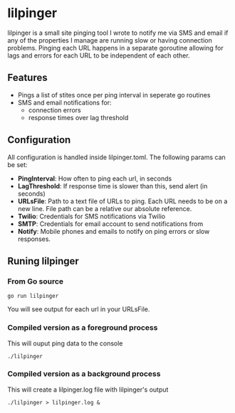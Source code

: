 # lilpinger


lilpinger is a small site pinging tool I wrote to notify me via SMS and email if any of the properties I manage are running slow or having connection problems. Pinging each URL happens in a separate goroutine allowing for lags and errors for each URL to be independent of each other.

## Features
- Pings a list of stites once per ping interval in seperate go routines
- SMS and email notifications for:
	- connection errors
	- response times over lag threshold
	
## Configuration
All configuration is handled inside lilpinger.toml. The following params can be set:

- **PingInterval**: How often to ping each url, in seconds
- **LagThreshold**: If response time is slower than this, send alert (in seconds)    
- **URLsFile**: Path to a text file of URLs to ping. Each URL needs to be on a new line. File path can be a relative our absolute reference.  
- **Twilio**: Credentials for SMS notifications via Twilio
- **SMTP**: Credentials for email account to send notifications from
- **Notify**: Mobile phones and emails to notify on ping errors or slow responses.

## Runing lilpinger

### From Go source

```
go run lilpinger
```

You will see output for each url in your URLsFile. 

### Compiled version as a foreground process
This will ouput ping data to the console

```
./lilpinger
```

### Compiled version as a background process
This will create a lilpinger.log file with lilpinger's output

```
./lilpinger > lilpinger.log &
```